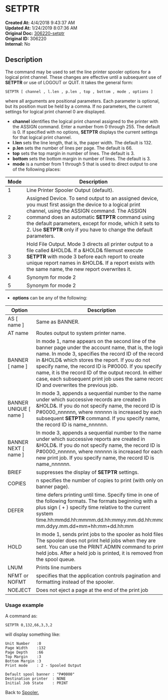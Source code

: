 # SETPTR

**Created At:** 4/4/2018 9:43:37 AM  
**Updated At:** 1/24/2019 8:07:36 AM  
**Original Doc:** [306220-setptr](https://docs.jbase.com/44205-spooler/306220-setptr)  
**Original ID:** 306220  
**Internal:** No  

## Description

The command may be used to set the line printer spooler options for a logical print channel. These changes are effective
until a subsequent use of **SETPTR** or use of LOGOUT or QUIT. It takes the general form:

```
SETPTR [ channel , l.len , p.len , top , bottom , mode , options ]
```

where all arguments are positional parameters. Each parameter is optional, but its position must be held by a comma. If no parameters, the current settings for logical print channel 0 are displayed.

- **channel** identifies the logical print channel assigned to the printer with the ASSIGN command. Enter a number from 0 through 255. The default is 0. If specified with no options, **SETPTR** displays the current settings for that logical print channel.
- **l.len** sets the line length, that is, the paper width. The default is 132.
- **p.len** sets the number of lines per page. The default is 66.
- **top** sets the top margin in number of lines. The default is 3.
- **bottom** sets the bottom margin in number of lines. The default is 3.
- **mode** is a number from 1 through 5 that is used to direct output to one of the following places:

| Mode | Description |
| --- | --- |
| 1 | Line Printer Spooler Output (default). |
| 2 | Assigned Device. To send output to an assigned device, you must first assign the device to a logical print channel, using the ASSIGN command. The ASSIGN command does an automatic **SETPTR** command using the default parameters, except for mode, which it sets to 2. Use **SETPTR** only if you have to change the default parameters. |
| 3 | Hold File Output. Mode 3 directs all printer output to a file called &HOLD&. If a &HOLD& filemust execute **SETPTR** with mode 3 before each report to create unique report names in &HOLD&. If a report exists with the same name, the new report overwrites it. |
| 4 | Synonym for mode 2 |
| 5 | Synonym for mode 2 |

- **options** can be any of the following:

| Option | Description |
| --- | --- |
| AS [ name ] | Same as BANNER. |
| AT name | Routes output to system printer name. |
| BANNER [ name ] | In mode 1, name appears on the second line of the banner page under the account name, that is, the login name. In mode 3, specifies the record ID of the record in &HOLD& which stores the report. If you do not specify name, the record ID is P#0000. If you specify name, it is the record ID of the output record. In either case, each subsequent print job uses the same record ID and overwrites the previous job. |
| BANNER UNIQUE [ name ] | In mode 3, appends a sequential number to the name under which successive records are created in &HOLD&. If you do not specify name, the record ID is P#0000\_nnnnnn, where nnnnnn is increased by each subsequent **SETPTR** command. If you specify name, the record ID is name\_nnnnnn. |
| BANNER NEXT [ name ] | In mode 3, appends a sequential number to the name under which successive reports are created in &HOLD&. If you do not specify name, the record ID is P#0000\_nnnnnn, where nnnnnn is increased for each new print job. If you specify name, the record ID is name\_nnnnnn. |
| BRIEF | suppresses the display of **SETPTR** settings. |
| COPIES | n specifies the number of copies to print (with only one banner page). |
| DEFER | time defers printing until time. Specify time in one of the following formats. The formats beginning with a plus sign ( + ) specify time relative to the current system time.hh:mmdd.hh:mmmm.dd.hh:mmyy.mm.dd.hh:mmdd mm.ddyy.mm.dd+mm+hh:mm+dd.hh:mm |
| HOLD | In mode 1, sends print jobs to the spooler as hold files. The spooler does not print held jobs when they are sent. You can use the PRINT.ADMIN command to print held jobs. After a held job is printed, it is removed from the spool queue. |
| LNUM | Prints line numbers |
| NFMT or NOFMT | specifies that the application controls pagination and formatting instead of the spooler. |
| NOEJECT | Does not eject a page at the end of the print job |

### Usage example

A command as:

```
SETPTR 0,132,66,3,3,2
```

will display something like:

```
Unit Number   :0
Page Width    :132
Page Depth    :66
Top Margin    :3
Bottom Margin :3
Print mode    : 2 - Spooled Output

Default spool banner : "P#0000"
Destination printer  : NONE
Initial Job State    : PRINT
```

Back to [Spooler.](./../jbase-spooler)
